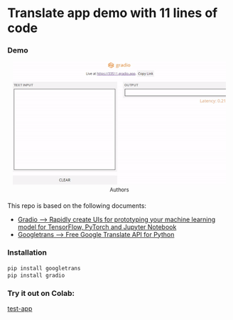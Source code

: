 
# Translate app demo with 11 lines of code

### Demo

<p align="center">
    <img src="demo.gif", width="480">
    <br>
    <sup>Authors <a Demo</a></sup>
</p>

This repo is based on the following documents:
- [Gradio --> Rapidly create UIs for prototyping your machine learning model for TensorFlow, PyTorch and Jupyter Notebook](https://www.gradio.app/)
- [Googletrans --> Free Google Translate API for Python](https://pypi.org/project/googletrans/)

### Installation
```
pip install googletrans
pip install gradio
```


### Try it out on Colab:
[test-app](https://github.com/trandinhson3086/translate_app_demo_with_11_lines_code/blob/master/test_app.ipynb)
